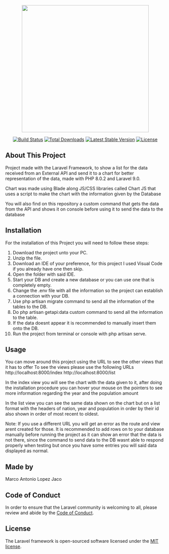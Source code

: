 <p align="center"><a href="https://laravel.com" target="_blank"><img src="https://raw.githubusercontent.com/laravel/art/master/logo-lockup/5%20SVG/2%20CMYK/1%20Full%20Color/laravel-logolockup-cmyk-red.svg" width="400"></a></p>

<p align="center">
<a href="https://travis-ci.org/laravel/framework"><img src="https://travis-ci.org/laravel/framework.svg" alt="Build Status"></a>
<a href="https://packagist.org/packages/laravel/framework"><img src="https://img.shields.io/packagist/dt/laravel/framework" alt="Total Downloads"></a>
<a href="https://packagist.org/packages/laravel/framework"><img src="https://img.shields.io/packagist/v/laravel/framework" alt="Latest Stable Version"></a>
<a href="https://packagist.org/packages/laravel/framework"><img src="https://img.shields.io/packagist/l/laravel/framework" alt="License"></a>
</p>

## About This Project
Project made with the Laravel Framework, to show a list for the data received from an External API
and send it to a chart for better representation of the data, made with PHP 8.0.2 and Laravel 9.0.

Chart was made using Blade along JS/CSS libraries called Chart JS that uses a script to make the chart with the information given by the Database

You will also find on this repository a custom command that gets the data from the API and shows it on console before using it to send the data to the database

## Installation

For the installation of this Project you will need to follow these steps:
1. Download the project unto your PC.
2. Unzip the file.
3. Download an IDE of your preference, for this project I used Visual Code if you already have one then skip.
4. Open the folder with said IDE.
5. Start your DB and create a new database or you can use one that is completely empty. 
6. Change the .env file with all the information so the project can establish a connection with your DB.
7. Use php artisan migrate command to send all the information of the tables to the DB.
8. Do php artisan getapi:data custom command to send all the information to the table.
9. If the data doesnt appear it is recommended to manually insert them onto the DB.
9. Run the project from terminal or console with php artisan serve.

## Usage

You can move around this project using the URL to see the other views that it has to offer
To see the views please use the following URLs
http://localhost:8000/index
http://localhost:8000/list

In the index view you will see the chart with the data given to it, after doing the installation procedure
you can hover your mouse on the pointers to see more information regarding the year and the population amount

In the list view you can see the same data shown on the chart but on a list format with the headers of nation, year and population in order by their id also shown in order of most recent to oldest.

Note:
If you use a different URL you will get an error as the route and view arent created for those.
It is recommended to add rows on to your database manually before running the project as it can show an error that the data is not there, since the command to send data to the DB wasnt able to respond properly when testing but once you have some entries you will said data displayed as normal.

## Made by

Marco Antonio Lopez Jaco

## Code of Conduct

In order to ensure that the Laravel community is welcoming to all, please review and abide by the [Code of Conduct](https://laravel.com/docs/contributions#code-of-conduct).

## License

The Laravel framework is open-sourced software licensed under the [MIT license](https://opensource.org/licenses/MIT).

